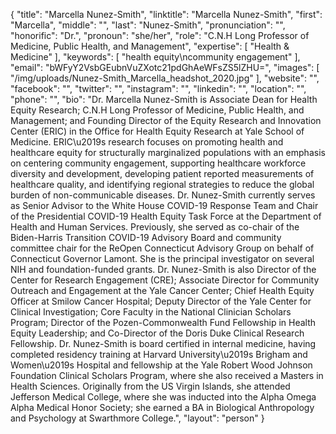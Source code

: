 {
  "title": "Marcella Nunez-Smith",
  "linktitle": "Marcella Nunez-Smith",
  "first": "Marcella",
  "middle": "",
  "last": "Nunez-Smith",
  "pronunciation": "",
  "honorific": "Dr.",
  "pronoun": "she/her",
  "role": "C.N.H Long Professor of Medicine, Public Health, and Management",
  "expertise": [
    "Health & Medicine"
  ],
  "keywords": [
    "health equity\ncommunity engagement"
  ],
  "email": "bWFyY2VsbGEubnVuZXotc21pdGhAeWFsZS5lZHU=",
  "images": [
    "/img/uploads/Nunez-Smith_Marcella_headshot_2020.jpg"
  ],
  "website": "",
  "facebook": "",
  "twitter": "",
  "instagram": "",
  "linkedin": "",
  "location": "",
  "phone": "",
  "bio": "Dr. Marcella Nunez-Smith is Associate Dean for Health Equity Research; C.N.H Long Professor of Medicine, Public Health, and Management; and Founding Director of the Equity Research and Innovation Center (ERIC) in the Office for Health Equity Research at Yale School of Medicine. ERIC\u2019s research focuses on promoting health and healthcare equity for structurally marginalized populations with an emphasis on centering community engagement, supporting healthcare workforce diversity and development, developing patient reported measurements of healthcare quality, and identifying regional strategies to reduce the global burden of non-communicable diseases. Dr. Nunez-Smith currently serves as Senior Advisor to the White House COVID-19 Response Team and Chair of the Presidential COVID-19 Health Equity Task Force at the Department of Health and Human Services. Previously, she served as co-chair of the Biden-Harris Transition COVID-19 Advisory Board and community committee chair for the ReOpen Connecticut Advisory Group on behalf of Connecticut Governor Lamont. She is the principal investigator on several NIH and foundation-funded grants. Dr. Nunez-Smith is also Director of the Center for Research Engagement (CRE); Associate Director for Community Outreach and Engagement at the Yale Cancer Center; Chief Health Equity Officer at Smilow Cancer Hospital; Deputy Director of the Yale Center for Clinical Investigation; Core Faculty in the National Clinician Scholars Program; Director of the Pozen-Commonwealth Fund Fellowship in Health Equity Leadership; and Co-Director of the Doris Duke Clinical Research Fellowship. Dr. Nunez-Smith is board certified in internal medicine, having completed residency training at Harvard University\u2019s Brigham and Women\u2019s Hospital and fellowship at the Yale Robert Wood Johnson Foundation Clinical Scholars Program, where she also received a Masters in Health Sciences. Originally from the US Virgin Islands, she attended Jefferson Medical College, where she was inducted into the Alpha Omega Alpha Medical Honor Society; she earned a BA in Biological Anthropology and Psychology at Swarthmore College.",
  "layout": "person"
}
